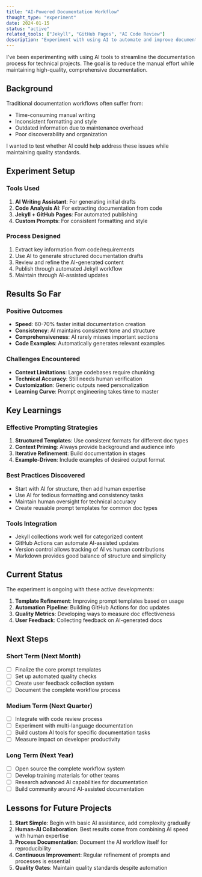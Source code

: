 ```yaml
---
title: "AI-Powered Documentation Workflow"
thought_type: "experiment"
date: 2024-01-15
status: "active"
related_tools: ["Jekyll", "GitHub Pages", "AI Code Review"]
description: "Experiment with using AI to automate and improve documentation workflows"
---
```


I've been experimenting with using AI tools to streamline the documentation process for technical projects. The goal is to reduce the manual effort while maintaining high-quality, comprehensive documentation.

## Background

Traditional documentation workflows often suffer from:
- Time-consuming manual writing
- Inconsistent formatting and style
- Outdated information due to maintenance overhead
- Poor discoverability and organization

I wanted to test whether AI could help address these issues while maintaining quality standards.

## Experiment Setup

### Tools Used
1. **AI Writing Assistant**: For generating initial drafts
2. **Code Analysis AI**: For extracting documentation from code
3. **Jekyll + GitHub Pages**: For automated publishing
4. **Custom Prompts**: For consistent formatting and style

### Process Designed
1. Extract key information from code/requirements
2. Use AI to generate structured documentation drafts
3. Review and refine the AI-generated content
4. Publish through automated Jekyll workflow
5. Maintain through AI-assisted updates

## Results So Far

### Positive Outcomes
- **Speed**: 60-70% faster initial documentation creation
- **Consistency**: AI maintains consistent tone and structure
- **Comprehensiveness**: AI rarely misses important sections
- **Code Examples**: Automatically generates relevant examples

### Challenges Encountered
- **Context Limitations**: Large codebases require chunking
- **Technical Accuracy**: Still needs human verification
- **Customization**: Generic outputs need personalization
- **Learning Curve**: Prompt engineering takes time to master

## Key Learnings

### Effective Prompting Strategies
1. **Structured Templates**: Use consistent formats for different doc types
2. **Context Priming**: Always provide background and audience info
3. **Iterative Refinement**: Build documentation in stages
4. **Example-Driven**: Include examples of desired output format

### Best Practices Discovered
- Start with AI for structure, then add human expertise
- Use AI for tedious formatting and consistency tasks
- Maintain human oversight for technical accuracy
- Create reusable prompt templates for common doc types

### Tools Integration
- Jekyll collections work well for categorized content
- GitHub Actions can automate AI-assisted updates
- Version control allows tracking of AI vs human contributions
- Markdown provides good balance of structure and simplicity

## Current Status

The experiment is ongoing with these active developments:

1. **Template Refinement**: Improving prompt templates based on usage
2. **Automation Pipeline**: Building GitHub Actions for doc updates
3. **Quality Metrics**: Developing ways to measure doc effectiveness
4. **User Feedback**: Collecting feedback on AI-generated docs

## Next Steps

### Short Term (Next Month)
- [ ] Finalize the core prompt templates
- [ ] Set up automated quality checks
- [ ] Create user feedback collection system
- [ ] Document the complete workflow process

### Medium Term (Next Quarter)
- [ ] Integrate with code review process
- [ ] Experiment with multi-language documentation
- [ ] Build custom AI tools for specific documentation tasks
- [ ] Measure impact on developer productivity

### Long Term (Next Year)
- [ ] Open source the complete workflow system
- [ ] Develop training materials for other teams
- [ ] Research advanced AI capabilities for documentation
- [ ] Build community around AI-assisted documentation

## Lessons for Future Projects

1. **Start Simple**: Begin with basic AI assistance, add complexity gradually
2. **Human-AI Collaboration**: Best results come from combining AI speed with human expertise
3. **Process Documentation**: Document the AI workflow itself for reproducibility
4. **Continuous Improvement**: Regular refinement of prompts and processes is essential
5. **Quality Gates**: Maintain quality standards despite automation